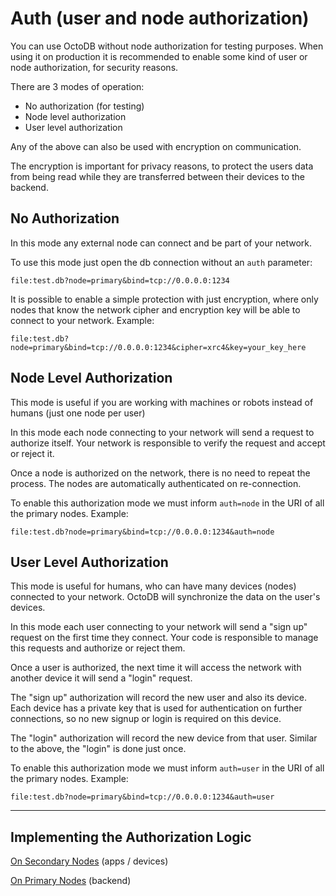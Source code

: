 Auth  (user and node authorization)
====

You can use OctoDB without node authorization for testing purposes. When using it on production it is recommended to enable some kind of user or node authorization, for security reasons.

There are 3 modes of operation:

- No authorization (for testing)
- Node level authorization
- User level authorization

Any of the above can also be used with encryption on communication.

The encryption is important for privacy reasons, to protect the users data from being read while they are transferred between their devices to the backend.


No Authorization
----------------

In this mode any external node can connect and be part of your network.

To use this mode just open the db connection without an `auth` parameter:

```
file:test.db?node=primary&bind=tcp://0.0.0.0:1234
```

It is possible to enable a simple protection with just encryption, where only nodes that know the network cipher and encryption key will be able to connect to your network. Example:

```
file:test.db?node=primary&bind=tcp://0.0.0.0:1234&cipher=xrc4&key=your_key_here
```


Node Level Authorization
------------------------

This mode is useful if you are working with machines or robots instead of humans (just one node per user)

In this mode each node connecting to your network will send a request to authorize itself. Your network is responsible to verify the request and accept or reject it.

Once a node is authorized on the network, there is no need to repeat the process. The nodes are automatically authenticated on re-connection.

To enable this authorization mode we must inform `auth=node` in the URI of all the primary nodes. Example:

```
file:test.db?node=primary&bind=tcp://0.0.0.0:1234&auth=node
```


User Level Authorization
------------------------

This mode is useful for humans, who can have many devices (nodes) connected to your network. OctoDB will synchronize the data on the user's devices.

In this mode each user connecting to your network will send a "sign up" request on the first time they connect. Your code is responsible to manage this requests and authorize or reject them.

Once a user is authorized, the next time it will access the network with another device it will send a "login" request.

The "sign up" authorization will record the new user and also its device. Each device has a private key that is used for authentication on further connections, so no new signup or login is required on this device.

The "login" authorization will record the new device from that user. Similar to the above, the "login" is done just once.

To enable this authorization mode we must inform `auth=user` in the URI of all the primary nodes. Example:

```
file:test.db?node=primary&bind=tcp://0.0.0.0:1234&auth=user
```

--------------

## Implementing the Authorization Logic

[On Secondary Nodes](auth-secondary-nodes.md) (apps / devices)

[On Primary Nodes](auth-backend.md) (backend)
